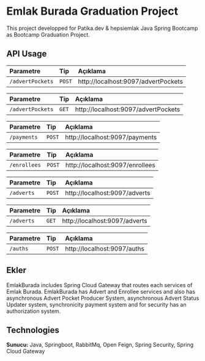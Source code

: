 
# Emlak Burada Graduation Project


This project developped for Patika.dev & hepsiemlak Java Spring Bootcamp as Bootcamp Graduation Project.
## API Usage







| Parametre | Tip     | Açıklama                       |
| :-------- | :------- | :-------------------------------- |
| `/advertPockets`     | `POST` | http://localhost:9097/advertPockets |

| Parametre | Tip     | Açıklama                       |
| :-------- | :------- | :-------------------------------- |
| `/advertPockets`      | `GET`| http://localhost:9097/advertPockets |

| Parametre | Tip     | Açıklama                       |
| :-------- | :------- | :-------------------------------- |
| `/payments`      | `POST`| http://localhost:9097/payments |

| Parametre | Tip     | Açıklama                       |
| :-------- | :-------| :-------------------------------- |
| `/enrollees`      | `POST` | http://localhost:9097/enrollees |

| Parametre | Tip     | Açıklama                       |
| :-------- | :------- | :-------------------------------- |
| `/adverts`      | `POST` | http://localhost:9097/adverts |

| Parametre | Tip     | Açıklama                       |
| :-------- | :-------| :-------------------------------- |
| `/adverts`      | `GET`| http://localhost:9097/adverts |


| Parametre | Tip     | Açıklama                |
| :-------- | :------- | :------------------------- |
| `/auths` | `POST` | http://localhost:9097/auths |




  
## Ekler
EmlakBurada includes Spring Cloud Gateway that routes each services of Emlak Burada. EmlakBurada has Advert and Enrollee services and also has asynchronous Advert Pocket Producer System, asynchronous Advert Status Updater system, synchronicity payment system and for security has an authorization system.
  
## Technologies



**Sunucu:** Java, Springboot, RabbitMq, Open Feign, Spring Security, Spring Cloud Gateway

  
  

  


  
